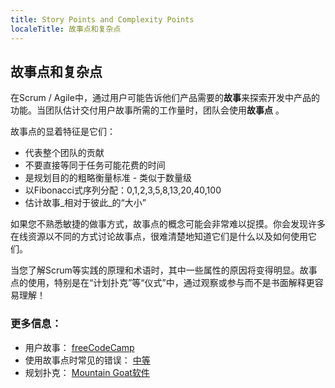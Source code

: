 ```yaml
---
title: Story Points and Complexity Points
localeTitle: 故事点和复杂点
---
```

## 故事点和复杂点

在Scrum / Agile中，通过用户可能告诉他们产品需要的**故事**来探索开发中产品的功能。当团队估计交付用户故事所需的工作量时，团队会使用**故事点** 。

故事点的显着特征是它们：

*   代表整个团队的贡献
*   不要直接等同于任务可能花费的时间
*   是规划目的的粗略衡量标准 - 类似于数量级
*   以Fibonacci式序列分配：0,1,2,3,5,8,13,20,40,100
*   估计故事_相对于彼此_的“大小”

如果您不熟悉敏捷的做事方式，故事点的概念可能会非常难以捉摸。你会发现许多在线资源以不同的方式讨论故事点，很难清楚地知道它们是什么以及如何使用它们。

当您了解Scrum等实践的原理和术语时，其中一些属性的原因将变得明显。故事点的使用，特别是在“计划扑克”等“仪式”中，通过观察或参与而不是书面解释更容易理解！

### 更多信息：

*   用户故事： [freeCodeCamp](https://guide.freecodecamp.org/agile/user-stories)
*   使用故事点时常见的错误： [中等](https://medium.com/bynder-tech/12-common-mistakes-made-when-using-story-points-f0bb9212d2f7)
*   规划扑克： [Mountain Goat软件](https://www.mountaingoatsoftware.com/agile/planning-poker)